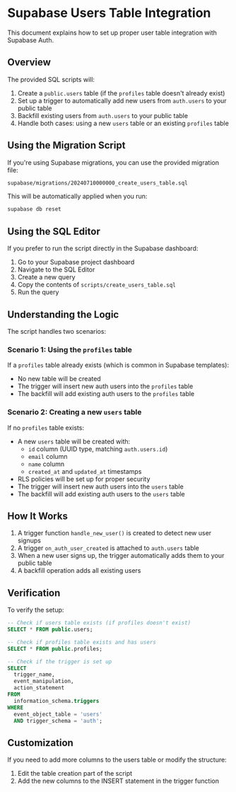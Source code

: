 # Supabase Users Table Integration

This document explains how to set up proper user table integration with Supabase Auth.

## Overview

The provided SQL scripts will:

1. Create a `public.users` table (if the `profiles` table doesn't already exist)
2. Set up a trigger to automatically add new users from `auth.users` to your public table
3. Backfill existing users from `auth.users` to your public table
4. Handle both cases: using a new `users` table or an existing `profiles` table

## Using the Migration Script

If you're using Supabase migrations, you can use the provided migration file:

```bash
supabase/migrations/20240710000000_create_users_table.sql
```

This will be automatically applied when you run:

```bash
supabase db reset
```

## Using the SQL Editor

If you prefer to run the script directly in the Supabase dashboard:

1. Go to your Supabase project dashboard
2. Navigate to the SQL Editor
3. Create a new query
4. Copy the contents of `scripts/create_users_table.sql`
5. Run the query

## Understanding the Logic

The script handles two scenarios:

### Scenario 1: Using the `profiles` table

If a `profiles` table already exists (which is common in Supabase templates):

- No new table will be created
- The trigger will insert new auth users into the `profiles` table
- The backfill will add existing auth users to the `profiles` table

### Scenario 2: Creating a new `users` table

If no `profiles` table exists:

- A new `users` table will be created with:
  - `id` column (UUID type, matching `auth.users.id`)
  - `email` column
  - `name` column
  - `created_at` and `updated_at` timestamps
- RLS policies will be set up for proper security
- The trigger will insert new auth users into the `users` table
- The backfill will add existing auth users to the `users` table

## How It Works

1. A trigger function `handle_new_user()` is created to detect new user signups
2. A trigger `on_auth_user_created` is attached to `auth.users` table
3. When a new user signs up, the trigger automatically adds them to your public table
4. A backfill operation adds all existing users

## Verification

To verify the setup:

```sql
-- Check if users table exists (if profiles doesn't exist)
SELECT * FROM public.users;

-- Check if profiles table exists and has users
SELECT * FROM public.profiles;

-- Check if the trigger is set up
SELECT 
  trigger_name, 
  event_manipulation, 
  action_statement
FROM 
  information_schema.triggers
WHERE 
  event_object_table = 'users' 
  AND trigger_schema = 'auth';
```

## Customization

If you need to add more columns to the users table or modify the structure:

1. Edit the table creation part of the script
2. Add the new columns to the INSERT statement in the trigger function 